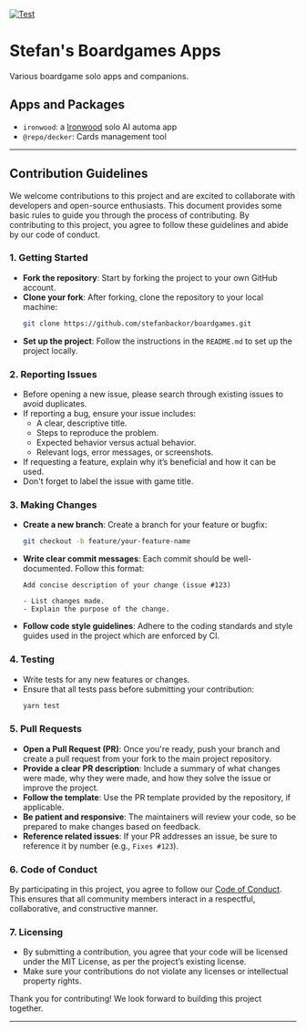 [![Test](https://github.com/stefanbackor/boardgames/actions/workflows/test.yml/badge.svg)](https://github.com/stefanbackor/boardgames/actions/workflows/test.yml)

# Stefan's Boardgames Apps

Various boardgame solo apps and companions.

## Apps and Packages

- `ironwood`: a [Ironwood](https://boardgamegeek.com/boardgame/407343/ironwood) solo AI automa app
- `@repo/decker`: Cards management tool

---

## Contribution Guidelines

We welcome contributions to this project and are excited to collaborate with developers and open-source enthusiasts. This document provides some basic rules to guide you through the process of contributing. By contributing to this project, you agree to follow these guidelines and abide by our code of conduct.

### 1. **Getting Started**

- **Fork the repository**: Start by forking the project to your own GitHub account.
- **Clone your fork**: After forking, clone the repository to your local machine:
  ```bash
  git clone https://github.com/stefanbackor/boardgames.git
  ```
- **Set up the project**: Follow the instructions in the `README.md` to set up the project locally.

### 2. **Reporting Issues**

- Before opening a new issue, please search through existing issues to avoid duplicates.
- If reporting a bug, ensure your issue includes:
  - A clear, descriptive title.
  - Steps to reproduce the problem.
  - Expected behavior versus actual behavior.
  - Relevant logs, error messages, or screenshots.
- If requesting a feature, explain why it’s beneficial and how it can be used.
- Don't forget to label the issue with game title.

### 3. **Making Changes**

- **Create a new branch**: Create a branch for your feature or bugfix:
  ```bash
  git checkout -b feature/your-feature-name
  ```
- **Write clear commit messages**: Each commit should be well-documented. Follow this format:

  ```
  Add concise description of your change (issue #123)

  - List changes made.
  - Explain the purpose of the change.
  ```

- **Follow code style guidelines**: Adhere to the coding standards and style guides used in the project which are enforced by CI.

### 4. **Testing**

- Write tests for any new features or changes.
- Ensure that all tests pass before submitting your contribution:
  ```bash
  yarn test
  ```

### 5. **Pull Requests**

- **Open a Pull Request (PR)**: Once you're ready, push your branch and create a pull request from your fork to the main project repository.
- **Provide a clear PR description**: Include a summary of what changes were made, why they were made, and how they solve the issue or improve the project.
- **Follow the template**: Use the PR template provided by the repository, if applicable.
- **Be patient and responsive**: The maintainers will review your code, so be prepared to make changes based on feedback.
- **Reference related issues**: If your PR addresses an issue, be sure to reference it by number (e.g., `Fixes #123`).

### 6. **Code of Conduct**

By participating in this project, you agree to follow our [Code of Conduct](link-to-code-of-conduct). This ensures that all community members interact in a respectful, collaborative, and constructive manner.

### 7. **Licensing**

- By submitting a contribution, you agree that your code will be licensed under the MIT License, as per the project’s existing license.
- Make sure your contributions do not violate any licenses or intellectual property rights.

Thank you for contributing! We look forward to building this project together.

---
